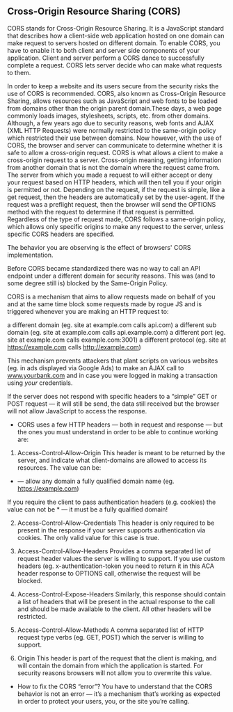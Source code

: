 ## Cross-Origin Resource Sharing (CORS)

CORS stands for Cross-Origin Resource Sharing. It is a JavaScript standard that describes how a client-side web application hosted on one domain can make request to servers hosted on different domain. To enable CORS, you have to enable it to both client and server side components of your application. Client and server perform a CORS dance to successfully complete a request. CORS lets server decide who can make what requests to them.

In order to keep a website and its users secure from the security risks the use of CORS is recommended.
CORS, also known as Cross-Origin Resource Sharing, allows resources such as JavaScript and web fonts to be loaded from domains other than the origin parent domain.These days, a web page commonly loads images, stylesheets, scripts, etc. from other domains. Although, a few years ago due to security reasons, web fonts and AJAX (XML HTTP Requests) were normally restricted to the same-origin policy which restricted their use between domains. Now however, with the use of CORS, the browser and server can communicate to determine whether it is safe to allow a cross-origin request.
CORS is what allows a client to make a cross-origin request to a server. Cross-origin meaning, getting information from another domain that is not the domain where the request came from. The server from which you made a request to will either accept or deny your request based on HTTP headers, which will then tell you if your origin is permitted or not. Depending on the request, if the request is simple, like a get request, then the headers are automatically set by the user-agent. If the request was a preflight request, then the browser will send the OPTIONS method with the request to determine if that request is permitted. Regardless of the type of request made, CORS follows a same-origin policy, which allows only specific origins to make any request to the server, unless specific CORS headers are specified.

The behavior you are observing is the effect of browsers' CORS implementation.

Before CORS became standardized there was no way to call an API endpoint under a different domain for security reasons. This was (and to some degree still is) blocked by the Same-Origin Policy.

CORS is a mechanism that aims to allow requests made on behalf of you and at the same time block some requests made by rogue JS and is triggered whenever you are making an HTTP request to:

a different domain (eg. site at example.com calls api.com)
a different sub domain (eg. site at example.com calls api.example.com)
a different port (eg. site at example.com calls example.com:3001)
a different protocol (eg. site at https://example.com calls http://example.com)

This mechanism prevents attackers that plant scripts on various websites (eg. in ads displayed via Google Ads) to make an AJAX call to www.yourbank.com and in case you were logged in making a transaction using *your* credentials.

If the server does not respond with specific headers to a “simple” GET or POST request — it will still be send, the data still received but the browser will not allow JavaScript to access the response.

- CORS uses a few HTTP headers — both in request and response — but the ones you must understand in order to be able to continue working are:

1.  Access-Control-Allow-Origin
This header is meant to be returned by the server, and indicate what client-domains are allowed to access its resources. The value can be:

* — allow any domain
a fully qualified domain name (eg. https://example.com)

If you require the client to pass authentication headers (e.g. cookies) the value can not be * — it must be a fully qualified domain!

2. Access-Control-Allow-Credentials
This header is only required to be present in the response if your server supports authentication via cookies. The only valid value for this case is true.

3. Access-Control-Allow-Headers
Provides a comma separated list of request header values the server is willing to support. If you use custom headers (eg. x-authentication-token you need to return it in this ACA header response to OPTIONS call, otherwise the request will be blocked.

4. Access-Control-Expose-Headers
Similarly, this response should contain a list of headers that will be present in the actual response to the call and should be made available to the client. All other headers will be restricted.

5. Access-Control-Allow-Methods
A comma separated list of HTTP request type verbs (eg. GET, POST) which the server is willing to support.

6. Origin
This header is part of the request that the client is making, and will contain the domain from which the application is started. For security reasons browsers will not allow you to overwrite this value.

- How to fix the CORS “error”?
You have to understand that the CORS behavior is not an error — it’s a mechanism that’s working as expected in order to protect your users, you, or the site you’re calling.